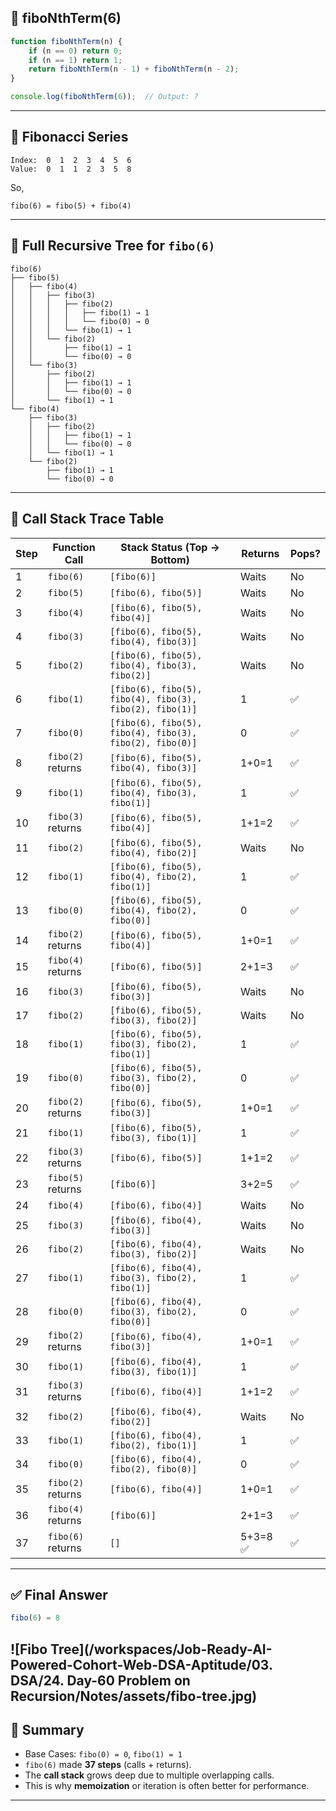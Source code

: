 
## 🔁 fiboNthTerm(6)

```js
function fiboNthTerm(n) {
    if (n == 0) return 0;
    if (n == 1) return 1;
    return fiboNthTerm(n - 1) + fiboNthTerm(n - 2);
}

console.log(fiboNthTerm(6));  // Output: ?
```

---

## 🔢 Fibonacci Series

```
Index:  0  1  2  3  4  5  6
Value:  0  1  1  2  3  5  8
```

So,  
```
fibo(6) = fibo(5) + fibo(4)
```

---

## 🌳 Full Recursive Tree for `fibo(6)`

```
fibo(6)
├── fibo(5)
│   ├── fibo(4)
│   │   ├── fibo(3)
│   │   │   ├── fibo(2)
│   │   │   │   ├── fibo(1) → 1
│   │   │   │   └── fibo(0) → 0
│   │   │   └── fibo(1) → 1
│   │   └── fibo(2)
│   │       ├── fibo(1) → 1
│   │       └── fibo(0) → 0
│   └── fibo(3)
│       ├── fibo(2)
│       │   ├── fibo(1) → 1
│       │   └── fibo(0) → 0
│       └── fibo(1) → 1
└── fibo(4)
    ├── fibo(3)
    │   ├── fibo(2)
    │   │   ├── fibo(1) → 1
    │   │   └── fibo(0) → 0
    │   └── fibo(1) → 1
    └── fibo(2)
        ├── fibo(1) → 1
        └── fibo(0) → 0
```

---

## 🔄 Call Stack Trace Table

| Step | Function Call       | Stack Status (Top → Bottom)                          | Returns | Pops? |
|------|---------------------|------------------------------------------------------|---------|-------|
| 1    | `fibo(6)`           | `[fibo(6)]`                                           | Waits   | No    |
| 2    | `fibo(5)`           | `[fibo(6), fibo(5)]`                                  | Waits   | No    |
| 3    | `fibo(4)`           | `[fibo(6), fibo(5), fibo(4)]`                         | Waits   | No    |
| 4    | `fibo(3)`           | `[fibo(6), fibo(5), fibo(4), fibo(3)]`                | Waits   | No    |
| 5    | `fibo(2)`           | `[fibo(6), fibo(5), fibo(4), fibo(3), fibo(2)]`       | Waits   | No    |
| 6    | `fibo(1)`           | `[fibo(6), fibo(5), fibo(4), fibo(3), fibo(2), fibo(1)]`| 1       | ✅     |
| 7    | `fibo(0)`           | `[fibo(6), fibo(5), fibo(4), fibo(3), fibo(2), fibo(0)]`| 0       | ✅     |
| 8    | `fibo(2)` returns   | `[fibo(6), fibo(5), fibo(4), fibo(3)]`                | 1+0=1   | ✅     |
| 9    | `fibo(1)`           | `[fibo(6), fibo(5), fibo(4), fibo(3), fibo(1)]`        | 1       | ✅     |
| 10   | `fibo(3)` returns   | `[fibo(6), fibo(5), fibo(4)]`                         | 1+1=2   | ✅     |
| 11   | `fibo(2)`           | `[fibo(6), fibo(5), fibo(4), fibo(2)]`                | Waits   | No    |
| 12   | `fibo(1)`           | `[fibo(6), fibo(5), fibo(4), fibo(2), fibo(1)]`        | 1       | ✅     |
| 13   | `fibo(0)`           | `[fibo(6), fibo(5), fibo(4), fibo(2), fibo(0)]`        | 0       | ✅     |
| 14   | `fibo(2)` returns   | `[fibo(6), fibo(5), fibo(4)]`                         | 1+0=1   | ✅     |
| 15   | `fibo(4)` returns   | `[fibo(6), fibo(5)]`                                  | 2+1=3   | ✅     |
| 16   | `fibo(3)`           | `[fibo(6), fibo(5), fibo(3)]`                         | Waits   | No    |
| 17   | `fibo(2)`           | `[fibo(6), fibo(5), fibo(3), fibo(2)]`                | Waits   | No    |
| 18   | `fibo(1)`           | `[fibo(6), fibo(5), fibo(3), fibo(2), fibo(1)]`        | 1       | ✅     |
| 19   | `fibo(0)`           | `[fibo(6), fibo(5), fibo(3), fibo(2), fibo(0)]`        | 0       | ✅     |
| 20   | `fibo(2)` returns   | `[fibo(6), fibo(5), fibo(3)]`                         | 1+0=1   | ✅     |
| 21   | `fibo(1)`           | `[fibo(6), fibo(5), fibo(3), fibo(1)]`                | 1       | ✅     |
| 22   | `fibo(3)` returns   | `[fibo(6), fibo(5)]`                                  | 1+1=2   | ✅     |
| 23   | `fibo(5)` returns   | `[fibo(6)]`                                           | 3+2=5   | ✅     |
| 24   | `fibo(4)`           | `[fibo(6), fibo(4)]`                                  | Waits   | No    |
| 25   | `fibo(3)`           | `[fibo(6), fibo(4), fibo(3)]`                         | Waits   | No    |
| 26   | `fibo(2)`           | `[fibo(6), fibo(4), fibo(3), fibo(2)]`                | Waits   | No    |
| 27   | `fibo(1)`           | `[fibo(6), fibo(4), fibo(3), fibo(2), fibo(1)]`        | 1       | ✅     |
| 28   | `fibo(0)`           | `[fibo(6), fibo(4), fibo(3), fibo(2), fibo(0)]`        | 0       | ✅     |
| 29   | `fibo(2)` returns   | `[fibo(6), fibo(4), fibo(3)]`                         | 1+0=1   | ✅     |
| 30   | `fibo(1)`           | `[fibo(6), fibo(4), fibo(3), fibo(1)]`                | 1       | ✅     |
| 31   | `fibo(3)` returns   | `[fibo(6), fibo(4)]`                                  | 1+1=2   | ✅     |
| 32   | `fibo(2)`           | `[fibo(6), fibo(4), fibo(2)]`                         | Waits   | No    |
| 33   | `fibo(1)`           | `[fibo(6), fibo(4), fibo(2), fibo(1)]`                | 1       | ✅     |
| 34   | `fibo(0)`           | `[fibo(6), fibo(4), fibo(2), fibo(0)]`                | 0       | ✅     |
| 35   | `fibo(2)` returns   | `[fibo(6), fibo(4)]`                                  | 1+0=1   | ✅     |
| 36   | `fibo(4)` returns   | `[fibo(6)]`                                           | 2+1=3   | ✅     |
| 37   | `fibo(6)` returns   | `[]`                                                  | 5+3=8 ✅ | ✅     |

---

## ✅ Final Answer

```js
fibo(6) = 8
```
![Fibo Tree](/workspaces/Job-Ready-AI-Powered-Cohort-Web-DSA-Aptitude/03. DSA/24. Day-60 Problem on Recursion/Notes/assets/fibo-tree.jpg)
---

## 📌 Summary

- Base Cases: `fibo(0) = 0`, `fibo(1) = 1`
- `fibo(6)` made **37 steps** (calls + returns).
- The **call stack** grows deep due to multiple overlapping calls.
- This is why **memoization** or iteration is often better for performance.

---